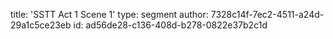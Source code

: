 title: 'SSTT Act 1 Scene 1'
type: segment
author: 7328c14f-7ec2-4511-a24d-29a1c5ce23eb
id: ad56de28-c136-408d-b278-0822e37b2c1d
